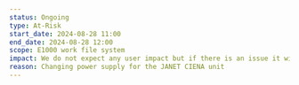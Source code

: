 ```yaml
---
status: Ongoing
type: At-Risk
start_date: 2024-08-28 11:00  
end_date: 2024-08-28 12:00  
scope: E1000 work file system  
impact: We do not expect any user impact but if there is an issue it will be a short connectivity outage 
reason: Changing power supply for the JANET CIENA unit 
---
```


